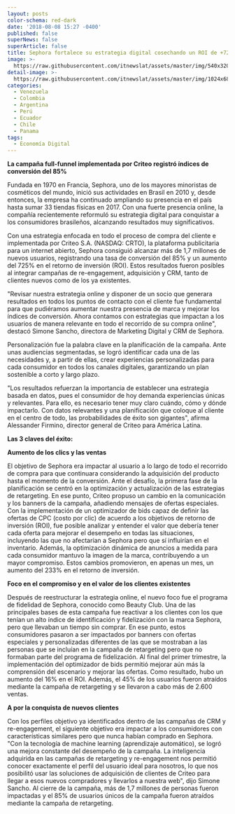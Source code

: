 ```yaml
---
layout: posts
color-schema: red-dark
date: '2018-08-08 15:27 -0400'
published: false
superNews: false
superArticle: false
title: Sephora fortalece su estrategia digital cosechando un ROI de +725% en Brasil
image: >-
  https://raw.githubusercontent.com/itnewslat/assets/master/img/540x320/sephora-p.jpg
detail-image: >-
  https://raw.githubusercontent.com/itnewslat/assets/master/img/1024x680/sephora-g.jpg
categories:
  - Venezuela
  - Colombia
  - Argentina
  - Perú
  - Ecuador
  - Chile
  - Panama
tags:
  - Economía Digital
---
```

**La campaña full-funnel implementada por Criteo registró índices de conversión del 85%**

Fundada en 1970 en Francia, Sephora, uno de los mayores minoristas de cosméticos del mundo, inició sus actividades en Brasil en 2010 y, desde entonces, la empresa ha continuado ampliando su presencia en el país hasta sumar 33 tiendas físicas en 2017. Con una fuerte presencia online, la compañía recientemente reformuló su estrategia digital para conquistar a los consumidores brasileños, alcanzando resultados muy significativos. 

Con una estrategia enfocada en todo el proceso de compra del cliente e implementada por Criteo S.A. (NASDAQ: CRTO), la plataforma publicitaria para un internet abierto, Sephora consiguió alcanzar más de 1,7 millones de nuevos usuarios, registrando una tasa de conversión del 85% y un aumento del 725% en el retorno de inversión (ROI). Estos resultados fueron posibles al integrar campañas de re-engagement, adquisición y CRM, tanto de clientes nuevos como de los ya existentes. 

"Revisar nuestra estrategia online y disponer de un socio que generara resultados en todos los puntos de contacto con el cliente fue fundamental para que pudiéramos aumentar nuestra presencia de marca y mejorar los índices de conversión. Ahora contamos con estrategias que impactan a los usuarios de manera relevante en todo el recorrido de su compra online", destacó Simone Sancho, directora de Marketing Digital y CRM de Sephora.

Personalización fue la palabra clave en la planificación de la campaña. Ante unas audiencias segmentadas, se logró identificar cada una de las necesidades y, a partir de ellas, crear experiencias personalizadas para cada consumidor en todos los canales digitales, garantizando un plan sostenible a corto y largo plazo.

"Los resultados refuerzan la importancia de establecer una estrategia basada en datos, pues el consumidor de hoy demanda experiencias únicas y relevantes. Para ello, es necesario tener muy claro cuándo, cómo y dónde impactarlo. Con datos relevantes y una planificación que coloque al cliente en el centro de todo, las probabilidades de éxito son gigantes", afirma Alessander Firmino, director general de Criteo para América Latina.

**Las 3 claves del éxito:**

**Aumento de los clics y las ventas**
 
El objetivo de Sephora era impactar al usuario a lo largo de todo el recorrido de compra para que continuara considerando la adquisición del producto hasta el momento de la conversión. Ante el desafío, la primera fase de la planificación se centró en la optimización y actualización de las estrategias de retargeting. En ese punto, Criteo propuso un cambio en la comunicación y los banners de la campaña, añadiendo mensajes de ofertas especiales. Con la implementación de un optimizador de bids capaz de definir las ofertas de CPC (costo por clic) de acuerdo a los objetivos de retorno de inversión (ROI), fue posible analizar y entender el valor que debería tener cada oferta para mejorar el desempeño en todas las situaciones, incluyendo las que no afectarían a Sephora pero que sí influirían en el inventario. Además, la optimización dinámica de anuncios a medida para cada consumidor mantuvo la imagen de la marca, contribuyendo a un mayor compromiso. Estos cambios promovieron, en apenas un mes, un aumento del 233% en el retorno de inversión.

**Foco en el compromiso y en el valor de los clientes existentes**

Después de reestructurar la estrategia online, el nuevo foco fue el programa de fidelidad de Sephora, conocido como Beauty Club. Una de las principales bases de esta campaña fue reactivar a los clientes con los que tenían un alto índice de identificación y fidelización con la marca Sephora, pero que llevaban un tiempo sin comprar. En ese punto, estos consumidores pasaron a ser impactados por banners con ofertas especiales y personalizadas diferentes de las que se mostraban a las personas que se incluían en la campaña de retargeting pero que no formaban parte del programa de fidelización. Al final del primer trimestre, la implementación del optimizador de bids permitió mejorar aún más la comprensión del escenario y mejorar las ofertas. Como resultado, hubo un aumento del 16% en el ROI. Además, el 45% de los usuarios fueron atraídos mediante la campaña de retargeting y se llevaron a cabo más de 2.600 ventas. 

**A por la conquista de nuevos clientes**

Con los perfiles objetivo ya identificados dentro de las campañas de CRM y re-engagement, el siguiente objetivo era impactar a los consumidores con características similares pero que nunca habían comprado en Sephora. "Con la tecnología de machine learning (aprendizaje automático), se logró una mejora constante del desempeño de la campaña. La inteligencia adquirida en las campañas de retargeting y re-engagement nos permitió conocer exactamente el perfil del usuario ideal para nosotros, lo que nos posibilitó usar las soluciones de adquisición de clientes de Criteo para llegar a esos nuevos compradores y llevarlos a nuestra web", dijo Simone Sancho. Al cierre de la campaña, más de 1,7 millones de personas fueron impactadas y el 85% de usuarios únicos de la campaña fueron atraídos mediante la campaña de retargeting.
